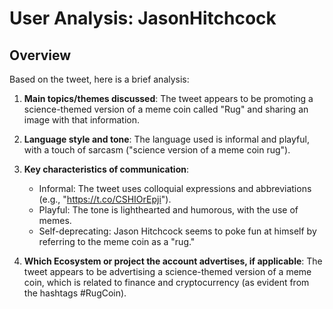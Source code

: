 # User Analysis: JasonHitchcock

## Overview

Based on the tweet, here is a brief analysis:

1. **Main topics/themes discussed**: The tweet appears to be promoting a science-themed version of a meme coin called "Rug" and sharing an image with that information.

2. **Language style and tone**: The language used is informal and playful, with a touch of sarcasm ("science version of a meme coin rug").

3. **Key characteristics of communication**:
   - Informal: The tweet uses colloquial expressions and abbreviations (e.g., "https://t.co/CSHIOrEpji").
   - Playful: The tone is lighthearted and humorous, with the use of memes.
   - Self-deprecating: Jason Hitchcock seems to poke fun at himself by referring to the meme coin as a "rug."

4. **Which Ecosystem or project the account advertises, if applicable**: The tweet appears to be advertising a science-themed version of a meme coin, which is related to finance and cryptocurrency (as evident from the hashtags #RugCoin).